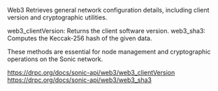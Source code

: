 Web3
Retrieves general network configuration details, including client version and cryptographic utilities.

web3_clientVersion: Returns the client software version.
web3_sha3: Computes the Keccak-256 hash of the given data.

These methods are essential for node management and cryptographic operations on the Sonic network.

https://drpc.org/docs/sonic-api/web3/web3_clientVersion
https://drpc.org/docs/sonic-api/web3/web3_sha3